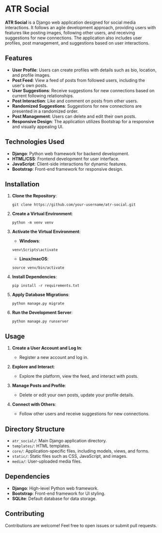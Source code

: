 # ATR Social

**ATR Social** is a Django web application designed for social media interactions. It follows an agile development approach, providing users with features like posting images, following other users, and receiving suggestions for new connections. The application also includes user profiles, post management, and suggestions based on user interactions.

## Features

- **User Profile**: Users can create profiles with details such as bio, location, and profile images.
- **Post Feed**: View a feed of posts from followed users, including the user's own posts.
- **User Suggestions**: Receive suggestions for new connections based on current following relationships.
- **Post Interaction**: Like and comment on posts from other users.
- **Randomized Suggestions**: Suggestions for new connections are presented in a randomized order.
- **Post Management**: Users can delete and edit their own posts.
- **Responsive Design**: The application utilizes Bootstrap for a responsive and visually appealing UI.

## Technologies Used

- **Django**: Python web framework for backend development.
- **HTML/CSS**: Frontend development for user interface.
- **JavaScript**: Client-side interactions for dynamic features.
- **Bootstrap**: Front-end framework for responsive design.

## Installation

1. **Clone the Repository**:

    ```shell
    git clone https://github.com/your-username/atr-social.git
    ```

2. **Create a Virtual Environment**:

    ```shell
    python -m venv venv
    ```

3. **Activate the Virtual Environment**:

   - **Windows**:

    ```shell
    venv\Scripts\activate
    ```

   - **Linux/macOS**:

    ```shell
    source venv/bin/activate
    ```

4. **Install Dependencies**:

    ```shell
    pip install -r requirements.txt
    ```

5. **Apply Database Migrations**:

    ```shell
    python manage.py migrate
    ```

6. **Run the Development Server**:

    ```shell
    python manage.py runserver
    ```

## Usage

1. **Create a User Account and Log In**:

    - Register a new account and log in.

2. **Explore and Interact**:

    - Explore the platform, view the feed, and interact with posts.

3. **Manage Posts and Profile**:

    - Delete or edit your own posts, update your profile details.

4. **Connect with Others**:

    - Follow other users and receive suggestions for new connections.

## Directory Structure

- `atr_social/`: Main Django application directory.
- `templates/`: HTML templates.
- `core/`: Application-specific files, including models, views, and forms.
- `static/`: Static files such as CSS, JavaScript, and images.
- `media/`: User-uploaded media files.

## Dependencies

- **Django**: High-level Python web framework.
- **Bootstrap**: Front-end framework for UI styling.
- **SQLite**: Default database for data storage.

## Contributing

Contributions are welcome! Feel free to open issues or submit pull requests.


